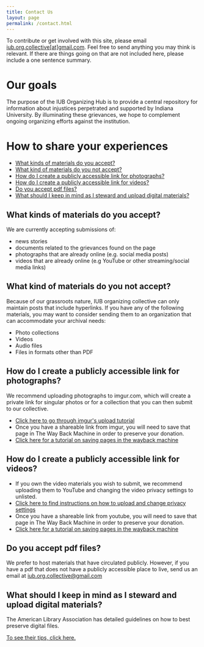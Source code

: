 ```yaml
---
title: Contact Us
layout: page
permalink: /contact.html
---
```


To contribute or get involved with this site, please email <a href="mailto:iub.org.collective@gmail.com">iub.org.collective[at]gmail.com</a>. Feel free to send anything you may think is relevant. If there are things going on that are not included here, please include a one sentence summary.

# Our goals

The purpose of the IUB Organizing Hub is to provide a central repository for information about injustices perpetrated and supported by Indiana University. By illuminating these grievances, we hope to complement ongoing organizing efforts against the institution.

# How to share your experiences

<!--
* Table of contents
{:toc}
-->
<ul id="markdown-toc">
      <li><a href="#what-kinds-of-materials-do-you-accept" id="markdown-toc-what-kinds-of-materials-do-you-accept">What kinds of materials do you accept?</a></li>
      <li><a href="#what-kind-of-materials-do-you-not-accept" id="markdown-toc-what-kind-of-materials-do-you-not-accept">What kind of materials do you not accept?</a></li>
      <li><a href="#how-do-i-create-a-publicly-accessible-link-for-photographs" id="markdown-toc-how-do-i-create-a-publicly-accessible-link-for-photographs">How do I create a publicly accessible link for photographs?</a></li>
      <li><a href="#how-do-i-create-a-publicly-accessible-link-for-videos" id="markdown-toc-how-do-i-create-a-publicly-accessible-link-for-videos">How do I create a publicly accessible link for videos?</a></li>
      <li><a href="#do-you-accept-pdf-files" id="markdown-toc-do-you-accept-pdf-files">Do you accept pdf files?</a></li>
      <li><a href="#what-should-i-keep-in-mind-as-i-steward-and-upload-digital-materials" id="markdown-toc-what-should-i-keep-in-mind-as-i-steward-and-upload-digital-materials">What should I keep in mind as I steward and upload digital materials?</a></li>
</ul>

## What kinds of materials do you accept? 
We are currently accepting submissions of:
- news stories
- documents related to the grievances found on the page
- photographs that are already online (e.g. social media posts)
- videos that are already online (e.g YouTube or other streaming/social media links)

## What kind of materials do you not accept? 
Because of our grassroots nature, IUB organizing collective can only maintain posts that include hyperlinks. If you have any of the following materials, you may want to consider sending them to an organization that can accommodate your archival needs: 
- Photo collections
- Videos
- Audio files
- Files in formats other than PDF

## How do I create a publicly accessible link for photographs? 

We recommend uploading photographs to imgur.com, which will create a private link for singular photos or for a collection that you can then submit to our collective.
- [Click here to go through imgur's upload tutorial](https://help.imgur.com/hc/en-us/articles/210076663-Uploading-Content)
- Once you have a shareable link from imgur, you will need to save that page in The Way Back Machine in order to preserve your donation.
- [Click here for a tutorial on saving pages in the wayback machine](https://help.archive.org/help/save-pages-in-the-wayback-machine/)

## How do I create a publicly accessible link for videos? 

- If you own the video materials you wish to submit, we recommend uploading them to YouTube and changing the video privacy settings to unlisted. 
- [Click here to find instructions on how to upload and change privacy settings](https://offeo.com/learn/how-to-create-an-unlisted-youtube-video)
- Once you have a shareable link from youtube, you will need to save that page in The Way Back Machine in order to preserve your donation.
- [Click here for a tutorial on saving pages in the wayback machine](https://help.archive.org/help/save-pages-in-the-wayback-machine/)

<!--
## How do I create a publicly accessible link for audio files? 
-->

## Do you accept pdf files?

We prefer to host materials that have circulated publicly. However, if you have a pdf that does not have a publicly accessible place to live, send us an email at [iub.org.collective@gmail.com](iub.org.collective@gmail.com) 

## What should I keep in mind as I steward and upload digital materials? 

The American Library Association has detailed guidelines on how to best preserve digital files. 

[To see their tips, click here.](https://web.archive.org/web/20231208092855/https://www.ala.org/alcts/preservationweek/howto/digital-preservation-tips/)

<!--
## Who can I contact at IU Libraries that could help me talk through my options for preserving and disemminating materials? 

- If you have a large amount of materials you wish to donate, we recommend that you contact archivist Carrie Schwier at ______. 
- If you are needing assistance digitizing your materials, we recommend that you contact _______. 
-->
